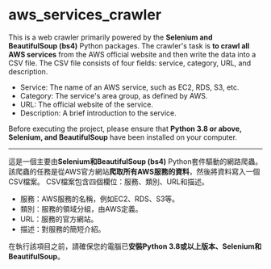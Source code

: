# aws_services_crawler

This is a web crawler primarily powered by the **Selenium and BeautifulSoup (bs4)** Python packages. 
The crawler's task is **to crawl all AWS services** from the AWS official website and then write the data into a CSV file. 
The CSV file consists of four fields: service, category, URL, and description.

- Service: The name of an AWS service, such as EC2, RDS, S3, etc.
- Category: The service's area group, as defined by AWS.
- URL: The official website of the service.
- Description: A brief introduction to the service.

Before executing the project, please ensure that **Python 3.8 or above, Selenium, and BeautifulSoup** have been installed on your computer.

***

這是一個主要由**Selenium和BeautifulSoup (bs4)** Python套件驅動的網路爬蟲。
該爬蟲的任務是從AWS官方網站**爬取所有AWS服務的資料**，然後將資料寫入一個CSV檔案。
CSV檔案包含四個欄位：服務、類別、URL和描述。

- 服務：AWS服務的名稱，例如EC2、RDS、S3等。
- 類別：服務的領域分組，由AWS定義。
- URL：服務的官方網站。
- 描述：對服務的簡短介紹。

在執行該項目之前，請確保您的電腦已**安裝Python 3.8或以上版本、Selenium和BeautifulSoup**。
